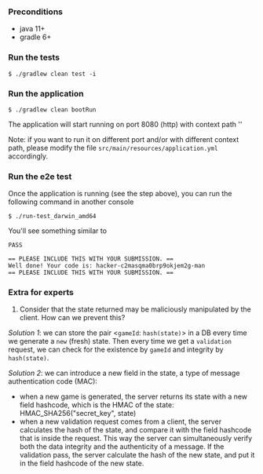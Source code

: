 ### Preconditions
* java 11+
* gradle 6+

### Run the tests
```shell
$ ./gradlew clean test -i
```

### Run the application
```shell
$ ./gradlew clean bootRun
```
The application will start running on port 8080 (http) with context path ''

Note: if you want to run it on different port and/or with different context path, please modify the file `src/main/resources/application.yml` accordingly.

### Run the e2e test
Once the application is running (see the step above), you can run the following command in another console
```shell
$ ./run-test_darwin_amd64
```
You'll see something similar to 
```text
PASS

== PLEASE INCLUDE THIS WITH YOUR SUBMISSION. ==
Well done! Your code is: hacker-c2masqma0brp9okjem2g-man
== PLEASE INCLUDE THIS WITH YOUR SUBMISSION. ==
```

### Extra for experts
1. Consider that the state returned may be maliciously manipulated by the client. How can we prevent this?
   
_Solution 1_: we can store the pair <`gameId`: `hash(state)`> in a DB every time we generate a `new` (fresh) state.
Then every time we get a `validation` request, we can check for the existence by `gameId` and integrity by `hash(state)`.

_Solution 2_: we can introduce a new field in the state, a type of message authentication code (MAC):
* when a new game is generated, the server returns its state with a new field hashcode, which is the HMAC of the state: HMAC_SHA256("secret_key", state)
* when a new validation request comes from a client, the server calculates the hash of the state, and compare it with the field hashcode that is inside the request.
This way the server can simultaneously verify both the data integrity and the authenticity of a message. If the validation pass, the server calculate the hash of the new state, and put it in the field hashcode of the new state.